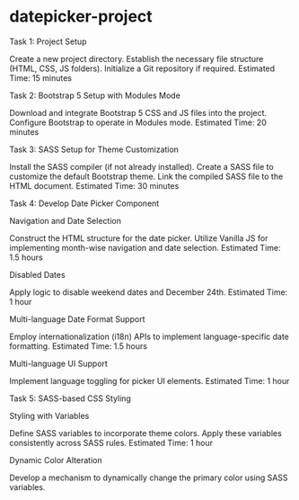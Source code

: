 # datepicker-project

Task 1: Project Setup

Create a new project directory.
Establish the necessary file structure (HTML, CSS, JS folders).
Initialize a Git repository if required.
Estimated Time: 15 minutes

Task 2: Bootstrap 5 Setup with Modules Mode

Download and integrate Bootstrap 5 CSS and JS files into the project.
Configure Bootstrap to operate in Modules mode.
Estimated Time: 20 minutes

Task 3: SASS Setup for Theme Customization

Install the SASS compiler (if not already installed).
Create a SASS file to customize the default Bootstrap theme.
Link the compiled SASS file to the HTML document.
Estimated Time: 30 minutes

Task 4: Develop Date Picker Component

Navigation and Date Selection

Construct the HTML structure for the date picker.
Utilize Vanilla JS for implementing month-wise navigation and date selection.
Estimated Time: 1.5 hours

Disabled Dates

Apply logic to disable weekend dates and December 24th.
Estimated Time: 1 hour

Multi-language Date Format Support

Employ internationalization (i18n) APIs to implement language-specific date formatting.
Estimated Time: 1.5 hours

Multi-language UI Support

Implement language toggling for picker UI elements.
Estimated Time: 1 hour

Task 5: SASS-based CSS Styling

Styling with Variables

Define SASS variables to incorporate theme colors.
Apply these variables consistently across SASS rules.
Estimated Time: 1 hour

Dynamic Color Alteration

Develop a mechanism to dynamically change the primary color using SASS variables.
